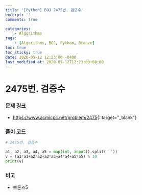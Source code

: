 ```yaml
---
title: '[Python] BOJ 2475번. 검증수'
excerpt: ''
comments: true

categories:
    - Algorithms
tags:
    - [Algorithms, BOJ, Python, Bronze]
toc: true
toc_sticky: true
date: 2020-05-12 12:23:00 -0400
last_modified_at: 2020-05-12T12:23:00+08:00
---
```


# 2475번. 검증수

### 문제 링크

-   <https://www.acmicpc.net/problem/2475>{: target="\_blank"}

### 풀이 코드

```python
# 2475번. 검증수

a1, a2, a3, a4, a5 = map(int, input().split(' '))
v = (a1*a1+a2*a2+a3*a3+a4*a4+a5*a5) % 10
print(v)
```

### 비고

-   브론즈5

